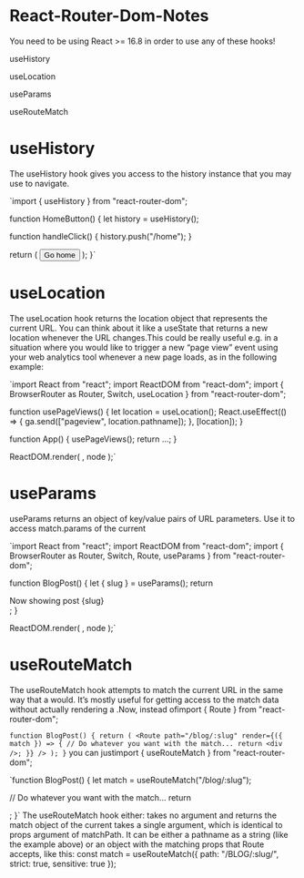 # React-Router-Dom-Notes
You need to be using React >= 16.8 in order to use any of these hooks!

useHistory

useLocation

useParams

useRouteMatch

# useHistory
The useHistory hook gives you access to the history instance that you may use to navigate.

`import { useHistory } from "react-router-dom";

function HomeButton() {
  let history = useHistory();

  function handleClick() {
    history.push("/home");
  }

  return (
    <button type="button" onClick={handleClick}>
      Go home
    </button>
  );
}`

# useLocation
The useLocation hook returns the location object that represents the current URL. You can think about it like a useState that returns a new location whenever the URL changes.This could be really useful e.g. in a situation where you would like to trigger a new “page view” event using your web analytics tool whenever a new page loads, as in the following example:

`import React from "react";
import ReactDOM from "react-dom";
import {
  BrowserRouter as Router,
  Switch,
  useLocation
} from "react-router-dom";

function usePageViews() {
  let location = useLocation();
  React.useEffect(() => {
    ga.send(["pageview", location.pathname]);
  }, [location]);
}

function App() {
  usePageViews();
  return <Switch>...</Switch>;
}

ReactDOM.render(
  <Router>
    <App />
  </Router>,
  node
);`

# useParams
useParams returns an object of key/value pairs of URL parameters. Use it to access match.params of the current <Route>
  
`import React from "react";
import ReactDOM from "react-dom";
import {
  BrowserRouter as Router,
  Switch,
  Route,
  useParams
} from "react-router-dom";

function BlogPost() {
  let { slug } = useParams();
  return <div>Now showing post {slug}</div>;
}

ReactDOM.render(
  <Router>
    <Switch>
      <Route exact path="/">
        <HomePage />
      </Route>
      <Route path="/blog/:slug">
        <BlogPost />
      </Route>
    </Switch>
  </Router>,
  node
);`
  
# useRouteMatch
The useRouteMatch hook attempts to match the current URL in the same way that a <Route> would. It’s mostly useful for getting access to the match data without actually rendering a <Route>.Now, instead ofimport { Route } from "react-router-dom";

`function BlogPost() {
  return (
    <Route
      path="/blog/:slug"
      render={({ match }) => {
        // Do whatever you want with the match...
        return <div />;
      }}
    />
  );
}` 
you can justimport { useRouteMatch } from "react-router-dom";

`function BlogPost() {
  let match = useRouteMatch("/blog/:slug");

  // Do whatever you want with the match...
  return <div />;
}` 
The useRouteMatch hook either:
takes no argument and returns the match object of the current <Route>
takes a single argument, which is identical to props argument of matchPath. It can be either a pathname as a string (like the example above) or an object with the matching props that Route accepts, like this:
const match = useRouteMatch({
  path: "/BLOG/:slug/",
  strict: true,
  sensitive: true
});
